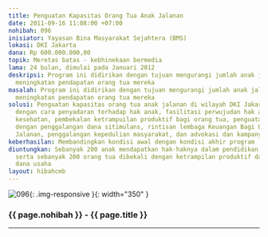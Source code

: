 ```yaml
---
title: Penguatan Kapasitas Orang Tua Anak Jalanan
date: 2011-09-16 11:08:00 +07:00
nohibah: 096
inisiator: Yayasan Bina Masyarakat Sejahtera (BMS)
lokasi: DKI Jakarta
dana: Rp 600.000.000,00
topik: Meretas batas - kebhinekaan bermedia
lama: 24 bulan, dimulai pada Januari 2012
deskripsi: Program ini didirikan dengan tujuan mengurangi jumlah anak jalanan sekaligus
  meningkatan pendapatan orang tua mereka
masalah: Program ini didirikan dengan tujuan mengurangi jumlah anak jalanan sekaligus
  meningkatan pendapatan orang tua mereka
solusi: Penguatan kapasitas orang tua anak jalanan di wilayah DKI Jakarta dilakukan
  dengan cara penyadaran terhadap hak anak, fasilitasi perwujudan hak anak dalam pendidikan,
  kesehatan, pembekalan ketrampuilan produktif bagi orang tua, penguatan ekonomi orang
  dengan penggalangan dana sitimulans, rintisan lembaga Keuangan Bagi Orang Tua Anak
  Jalanan, penggalangan kepedulian masyarakat, dan advokasi dan kampanye media alternatif
keberhasilan: Membandingkan kondisi awal dengan kondisi akhir program
diuntungkan: Sebanyak 200 anak mendapatkan hak-haknya dalam pendidikan dan kesehatan,
  serta sebanyak 200 orang tua dibekali dengan ketrampilan produktif dan stimulans
  dana usaha
layout: hibahcmb
---
```


![096](/static/img/hibahcmb/096.png){: .img-responsive }{: width="350" }

### {{ page.nohibah }} - {{ page.title }}

---
